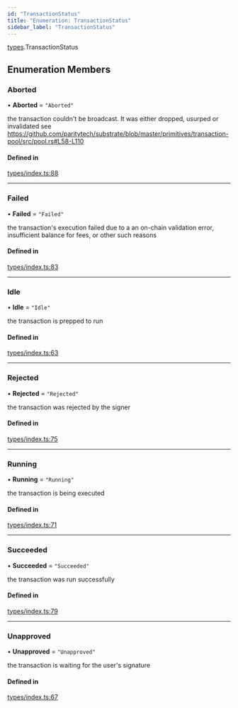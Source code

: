 ```yaml
---
id: "TransactionStatus"
title: "Enumeration: TransactionStatus"
sidebar_label: "TransactionStatus"
---
```


[types](../../../modules/Types/Types.md).TransactionStatus

## Enumeration Members

### Aborted

• **Aborted** = ``"Aborted"``

the transaction couldn't be broadcast. It was either dropped, usurped or invalidated
see https://github.com/paritytech/substrate/blob/master/primitives/transaction-pool/src/pool.rs#L58-L110

#### Defined in

[types/index.ts:88](https://github.com/PolymeshAssociation/polymesh-sdk/blob/95e180d28/src/types/index.ts#L88)

___

### Failed

• **Failed** = ``"Failed"``

the transaction's execution failed due to a an on-chain validation error, insufficient balance for fees, or other such reasons

#### Defined in

[types/index.ts:83](https://github.com/PolymeshAssociation/polymesh-sdk/blob/95e180d28/src/types/index.ts#L83)

___

### Idle

• **Idle** = ``"Idle"``

the transaction is prepped to run

#### Defined in

[types/index.ts:63](https://github.com/PolymeshAssociation/polymesh-sdk/blob/95e180d28/src/types/index.ts#L63)

___

### Rejected

• **Rejected** = ``"Rejected"``

the transaction was rejected by the signer

#### Defined in

[types/index.ts:75](https://github.com/PolymeshAssociation/polymesh-sdk/blob/95e180d28/src/types/index.ts#L75)

___

### Running

• **Running** = ``"Running"``

the transaction is being executed

#### Defined in

[types/index.ts:71](https://github.com/PolymeshAssociation/polymesh-sdk/blob/95e180d28/src/types/index.ts#L71)

___

### Succeeded

• **Succeeded** = ``"Succeeded"``

the transaction was run successfully

#### Defined in

[types/index.ts:79](https://github.com/PolymeshAssociation/polymesh-sdk/blob/95e180d28/src/types/index.ts#L79)

___

### Unapproved

• **Unapproved** = ``"Unapproved"``

the transaction is waiting for the user's signature

#### Defined in

[types/index.ts:67](https://github.com/PolymeshAssociation/polymesh-sdk/blob/95e180d28/src/types/index.ts#L67)
